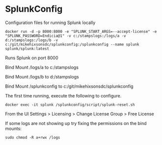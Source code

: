 # SplunkConfig
Configuration files for running Splunk locally

```console
docker run -d -p 8000:8000 -e "SPLUNK_START_ARGS=--accept-license" -e "SPLUNK_PASSWORD=Endicia@1" -v c:/stampslogs:/logs/a -v d:/stampslogs:/logs/b -v c:/git/mikehixsonsdc/splunkconfig:/splunkconfig --name splunk splunk/splunk:latest
```

Runs Splunk on port 8000

Bind Mount /logs/a to c:/stampslogs

Bind Mount /logs/b to d:/stampslogs

Bind Mount /splunkconfig to c:/git/mikehixsonsdc/splunkconfig


The first time running, execute the following to configure.

```console
docker exec -it splunk /splunkconfig/script/splunk-reset.sh
```

From the UI
Settings > Licensing > Change License Group > Free License

If some logs are not showing up try fixing the permissions on the bind mounts:

```console
sudo chmod -R a+rwx /logs
```
